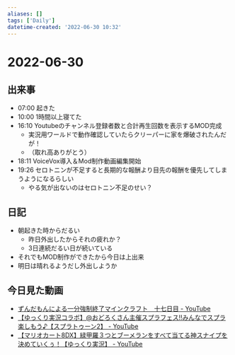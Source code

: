 ```yaml
---
aliases: []
tags: ['Daily']
datetime-created: '2022-06-30 10:32'
---
```


# 2022-06-30

## 出来事
- 07:00 起きた
- 10:00 1時間以上寝てた
- 16:10 Youtubeのチャンネル登録者数と合計再生回数を表示するMOD完成
	- 実況用ワールドで動作確認していたらクリーパーに家を爆破されたんだが！
	- （取れ高ありがとう）
- 18:11 VoiceVox導入＆Mod制作動画編集開始
- 19:26 セロトニンが不足すると長期的な報酬より目先の報酬を優先してしまうようになるらしい
	- やる気が出ないのはセロトニン不足のせい？

## 日記
- 朝起きた時からだるい
	- 昨日外出したからそれの疲れか？
	- 3日連続だるい日が続いている
- それでもMOD制作ができたから今日は上出来
- 明日は晴れるようだし外出しようか
## 今日見た動画
- [ずんだもんによる一分強制終了マインクラフト　十七日目 - YouTube](https://www.youtube.com/watch?v=aVkAbo4s5KA)
- [【ゆっくり実況コラボ】@おどろくさん主催スプラフェス!!みんなでスプラ楽しもう♪【スプラトゥーン2】 - YouTube](https://www.youtube.com/watch?v=qxXegSLk-9I)
- [【マリオカート8DX】緑甲羅３つとブーメランをすべて当てる神スナイプを決めていくぅ！【ゆっくり実況】 - YouTube](https://www.youtube.com/watch?v=EeTXDwYj_vA)
